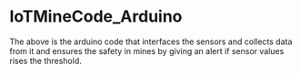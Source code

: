 # IoTMineCode_Arduino
The above is the arduino code that interfaces the sensors and collects data from it and ensures the safety in mines by giving an alert if sensor values rises the threshold.
